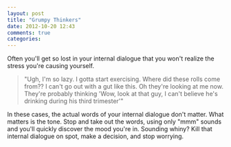 ```yaml
---
layout: post
title: "Grumpy Thinkers"
date: 2012-10-20 12:43
comments: true
categories:
---
```


Often you'll get so lost in your internal dialogue that you won't realize the stress you're causing yourself.

<blockquote>"Ugh, I'm so lazy. I gotta start exercising. Where did these rolls come from?? I can't go out with a gut like this. Oh they're looking at me now. They're probably thinking 'Wow, look at that guy, I can't believe he's drinking during his third trimester'"</blockquote>

In these cases, the actual words of your internal dialogue don't matter. What matters is the tone. Stop and take out the words, using only "mmm" sounds and you'll quickly discover the mood you're in. Sounding whiny? Kill that internal dialogue on spot, make a decision, and stop worrying. 